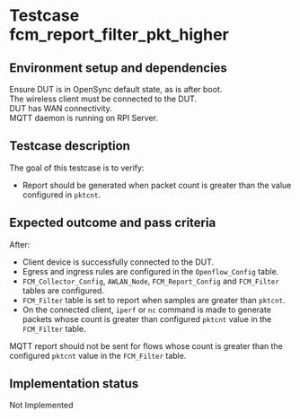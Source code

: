 # Testcase fcm_report_filter_pkt_higher

## Environment setup and dependencies

Ensure DUT is in OpenSync default state, as is after boot.\
The wireless client must be connected to the DUT.\
DUT has
WAN connectivity.\
MQTT daemon is running on RPI Server.

## Testcase description

The goal of this testcase is to verify:

- Report should be generated when packet count is greater than the value configured in `pktcnt`.

## Expected outcome and pass criteria

After:

- Client device is successfully connected to the DUT.
- Egress and ingress rules are configured in the `Openflow_Config` table.
- `FCM_Collector_Config`, `AWLAN_Node`, `FCM_Report_Config` and `FCM_Filter` tables are configured.
- `FCM_Filter` table is set to report when samples are greater than `pktcnt`.
- On the connected client, `iperf` or `nc` command is made to generate packets whose count is greater than configured
  `pktcnt` value in the `FCM_Filter` table.

MQTT report should not be sent for flows whose count is greater than the configured `pktcnt` value in the `FCM_Filter`
table.

## Implementation status

Not Implemented
